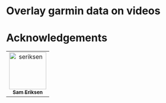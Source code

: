 # Overlay garmin data on videos




# Acknowledgements
<!-- readme: contributors -start -->
<table>
<tr>
    <td align="center">
        <a href="https://github.com/seriksen">
            <img src="https://avatars.githubusercontent.com/u/5619270?v=4" width="100;" alt="seriksen"/>
            <br />
            <sub><b>Sam Eriksen</b></sub>
        </a>
    </td></tr>
</table>
<!-- readme: contributors -end -->